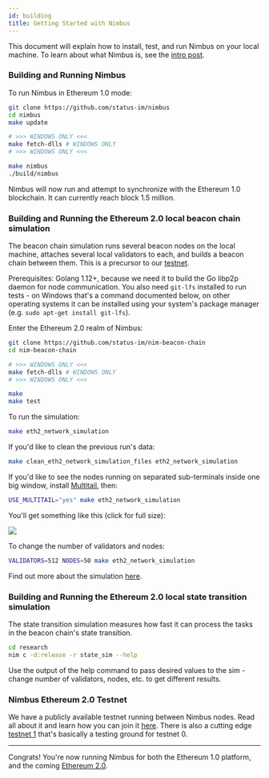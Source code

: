 ```yaml
---
id: building
title: Getting Started with Nimbus
---
```


This document will explain how to install, test, and run Nimbus on your local machine. To learn about what Nimbus is, see the [intro post](https://our.status.im/nimbus-for-newbies/).

### Building and Running Nimbus

To run Nimbus in Ethereum 1.0 mode:

```bash
git clone https://github.com/status-im/nimbus
cd nimbus
make update

# >>> WINDOWS ONLY <<<
make fetch-dlls # WINDOWS ONLY
# >>> WINDOWS ONLY <<<

make nimbus
./build/nimbus
```

Nimbus will now run and attempt to synchronize with the Ethereum 1.0 blockchain. It can currently reach block 1.5 million.

### Building and Running the Ethereum 2.0 local beacon chain simulation

The beacon chain simulation runs several beacon nodes on the local machine, attaches several local validators to each, and builds a beacon chain between them. This is a precursor to our [testnet](https://our.status.im/the-nimbus-mvp-testnet-is-here/).

Prerequisites: Golang 1.12+, because we need it to build the Go libp2p daemon for node communication. You also need `git-lfs` installed to run tests - on Windows that's a command documented below, on other operating systems it can be installed using your system's package manager (e.g. `sudo apt-get install git-lfs`).

Enter the Ethereum 2.0 realm of Nimbus:

```bash
git clone https://github.com/status-im/nim-beacon-chain
cd nim-beacon-chain

# >>> WINDOWS ONLY <<<
make fetch-dlls # WINDOWS ONLY
# >>> WINDOWS ONLY <<<

make
make test
```

To run the simulation:

```bash
make eth2_network_simulation
```

If you'd like to clean the previous run's data:

```bash
make clean_eth2_network_simulation_files eth2_network_simulation
```

If you'd like to see the nodes running on separated sub-terminals inside one big window, install [Multitail](https://www.vanheusden.com/multitail/), then:

```bash
USE_MULTITAIL="yes" make eth2_network_simulation
```

You'll get something like this (click for full size):

[![](https://i.imgur.com/Pc99VDO.png)](https://i.imgur.com/Pc99VDO.png)

To change the number of validators and nodes:

```bash
VALIDATORS=512 NODES=50 make eth2_network_simulation
```

Find out more about the simulation [here](https://our.status.im/nimbus-development-update-03/).

### Building and Running the Ethereum 2.0 local state transition simulation

The state transition simulation measures how fast it can process the tasks in the beacon chain's state transition.

```bash
cd research
nim c -d:release -r state_sim --help
```

Use the output of the help command to pass desired values to the sim - change number of validators, nodes, etc. to get different results.

### Nimbus Ethereum 2.0 Testnet

We have a publicly available testnet running between Nimbus nodes. Read all about it and learn how you can join it [here](/docs/t0.html). There is also a cutting edge [testnet 1](/docs/t1.html) that's basically a testing ground for testnet 0.

---

Congrats! You're now running Nimbus for both the Ethereum 1.0 platform, and the coming [Ethereum 2.0](https://our.status.im/tag/two-point-oh).